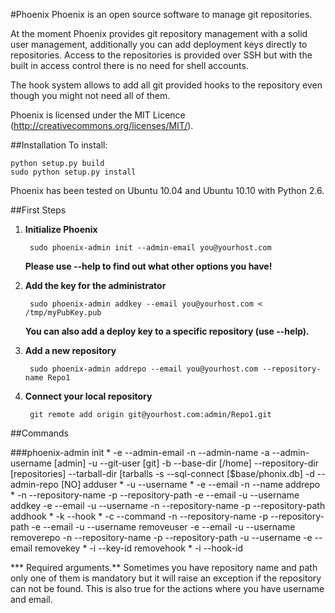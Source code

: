 #Phoenix
Phoenix is an open source software to manage git repositories.

At the moment Phoenix provides git repository management with a solid
user management, additionally you can add deployment keys directly to
repositories. Access to the repositories is provided over SSH but with
the built in access control there is no need for shell accounts.

The hook system allows to add all git provided hooks to the repository
even though you might not need all of them.

Phoenix is licensed under the MIT Licence
(http://creativecommons.org/licenses/MIT/).

##Installation
To install:

    python setup.py build
    sudo python setup.py install

Phoenix has been tested on Ubuntu 10.04 and Ubuntu 10.10 with Python 2.6.

##First Steps
1. **Initialize Phoenix**

        sudo phoenix-admin init --admin-email you@yourhost.com
    **Please use --help to find out what other options you have!**

2. **Add the key for the administrator**

        sudo phoenix-admin addkey --email you@yourhost.com < /tmp/myPubKey.pub
    **You can also add a deploy key to a specific repository (use --help).**

3. **Add a new repository**

        sudo phoenix-admin addrepo --email you@yourhost.com --repository-name Repo1

4. **Connect your local repository**

        git remote add origin git@yourhost.com:admin/Repo1.git
        
##Commands

###phoenix-admin
    init
        * -e --admin-email
          -n --admin-name
          -a --admin-username [admin]
          -u --git-user [git]
          -b --base-dir [/home]
          --repository-dir [repositories]
          --tarball-dir [tarballs
          -s --sql-connect [$base/phonix.db]
          -d --admin-repo [NO]
    adduser
        * -u --username
        * -e --email
          -n --name
    addrepo
        * -n --repository-name
          -p --repository-path
          -e --email
          -u --username
    addkey
          -e --email
          -u --username
          -n --repository-name
          -p --repository-path
    addhook
        * -k --hook
        * -c --command
          -n --repository-name
          -p --repository-path
          -e --email
          -u --username
    removeuser
          -e --email
          -u --username
    removerepo
          -n --repository-name
          -p --repository-path
          -u --username
          -e --email
    removekey
        * -i --key-id
    removehook
        * -i --hook-id

        
*** Required arguments.**
Sometimes you have repository name and path only one of them is mandatory
but it will raise an exception if the repository can not be found. This is
also true for the actions where you have username and email.
